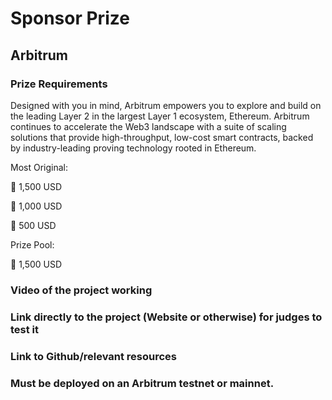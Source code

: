 # Sponsor Prize
## Arbitrum
### Prize Requirements
Designed with you in mind, Arbitrum empowers you to explore and build on the leading Layer 2 in the largest Layer 1 ecosystem, Ethereum. Arbitrum continues to accelerate the Web3 landscape with a suite of scaling solutions that provide high-throughput, low-cost smart contracts, backed by industry-leading proving technology rooted in Ethereum.

Most Original:

🥇 1,500 USD

🥈 1,000 USD

🥉 500 USD

Prize Pool:

🏅 1,500 USD

### Video of the project working
### Link directly to the project (Website or otherwise) for judges to test it
### Link to Github/relevant resources
### Must be deployed on an Arbitrum testnet or mainnet.
